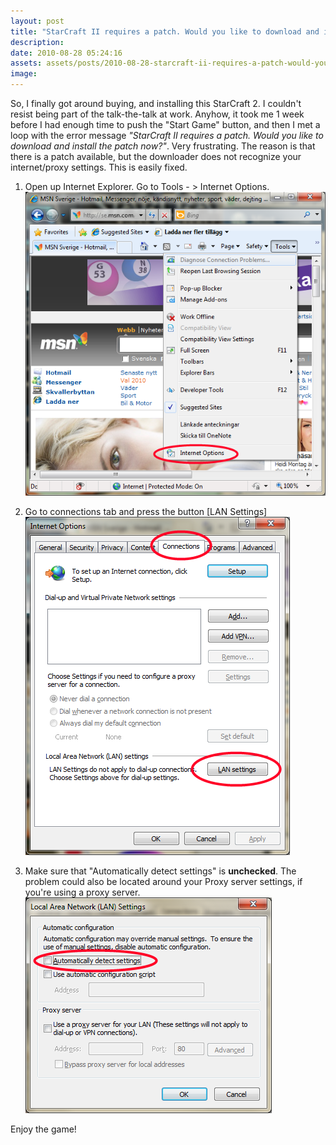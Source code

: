```yaml
---
layout: post
title: "StarCraft II requires a patch. Would you like to download and install the patch now?"
description:
date: 2010-08-28 05:24:16
assets: assets/posts/2010-08-28-starcraft-ii-requires-a-patch-would-you-like-to-download-and-install-the-patch-now
image: 
---
```


So, I finally got around buying, and installing this StarCraft 2. I couldn't resist being part of the talk-the-talk at work.  Anyhow, it took me 1 week before I had enough time to push the "Start Game" button, and then I met a loop with the error message _"StarCraft II requires a patch. Would you like to download and install the patch now?"_. Very frustrating.  The reason is that there is a patch available, but the downloader does not recognize your internet/proxy settings. This is easily fixed.

1. Open up Internet Explorer. Go to Tools - > Internet Options.  
    ![starcraft 2 fix step 1 screenshot](/assets/posts/2010-08-28-starcraft-ii-requires-a-patch-would-you-like-to-download-and-install-the-patch-now/s2_step1.png)

2. Go to connections tab and press the button [LAN Settings]  
    ![starcraft 2 fix step 2](/assets/posts/2010-08-28-starcraft-ii-requires-a-patch-would-you-like-to-download-and-install-the-patch-now/s2_step2.png)

3. Make sure that "Automatically detect settings" is **unchecked**. The problem could also be located around your Proxy server settings, if you're using a proxy server.  
    ![starcraft 2 fix step 3](/assets/posts/2010-08-28-starcraft-ii-requires-a-patch-would-you-like-to-download-and-install-the-patch-now/s2_step3.png)

Enjoy the game!
